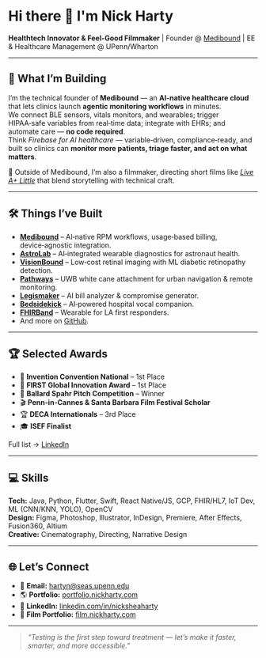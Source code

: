 # Hi there 👋 I'm Nick Harty

**Healthtech Innovator & Feel-Good Filmmaker** | Founder @ [Medibound](https://medibound.com) | EE & Healthcare Management @ UPenn/Wharton

---

## 🚀 What I’m Building
I’m the technical founder of **Medibound** — an **AI‑native healthcare cloud** that lets clinics launch **agentic monitoring workflows** in minutes.  
We connect BLE sensors, vitals monitors, and wearables; trigger HIPAA‑safe variables from real‑time data; integrate with EHRs; and automate care — **no code required**.  
Think *Firebase for AI healthcare* — variable‑driven, compliance‑ready, and built so clinics can **monitor more patients, triage faster, and act on what matters**.

🎥 Outside of Medibound, I’m also a filmmaker, directing short films like *[Live A+ Little](https://www.youtube.com/watch?v=a4JM38IOfnA)* that blend storytelling with technical craft.

---

## 🛠️ Things I’ve Built
- **[Medibound](https://medibound.com)** – AI‑native RPM workflows, usage‑based billing, device‑agnostic integration.
- **[AstroLab](https://portfolio.nickharty.com)** – AI‑integrated wearable diagnostics for astronaut health.
- **[VisionBound](https://portfolio.nickharty.com)** – Low‑cost retinal imaging with ML diabetic retinopathy detection.
- **[Pathways](https://portfolio.nickharty.com)** – UWB white cane attachment for urban navigation & remote monitoring.
- **[Legismaker](https://app.legismaker.com/)** – AI bill analyzer & compromise generator.
- **[Bedsidekick](https://github.com/nicksheaharty/bedsidekick-app)** – AI‑powered hospital vocal companion.
- **[FHIRBand](https://devpost.com/software/fhirband)** – Wearable for LA first responders.
- And more on [GitHub](https://github.com/nicksheaharty).

---

## 🏆 Selected Awards
- 🥇 **Invention Convention National** – 1st Place  
- 🥇 **FIRST Global Innovation Award** – 1st Place  
- 🥇 **Ballard Spahr Pitch Competition** – Winner  
- 🎬 **Penn‑in‑Cannes & Santa Barbara Film Festival Scholar**  
- 🏆 **DECA Internationals** – 3rd Place  
- 🎓 **ISEF Finalist**  

Full list → [LinkedIn](https://www.linkedin.com/in/nicksheaharty)

---

## 💻 Skills
**Tech:** Java, Python, Flutter, Swift, React Native/JS, GCP, FHIR/HL7, IoT Dev, ML (CNN/KNN, YOLO), OpenCV  
**Design:** Figma, Photoshop, Illustrator, InDesign, Premiere, After Effects, Fusion360, Altium  
**Creative:** Cinematography, Directing, Narrative Design  

---

## 🌐 Let’s Connect
- 📧 **Email:** hartyn@seas.upenn.edu  
- 🌎 **Portfolio:** [portfolio.nickharty.com](https://portfolio.nickharty.com)  
- 💼 **LinkedIn:** [linkedin.com/in/nicksheaharty](https://www.linkedin.com/in/nicksheaharty)  
- 🎥 **Film Portfolio:** [film.nickharty.com](https://film.nickharty.com)  

---

> *"Testing is the first step toward treatment — let’s make it faster, smarter, and more accessible."*
